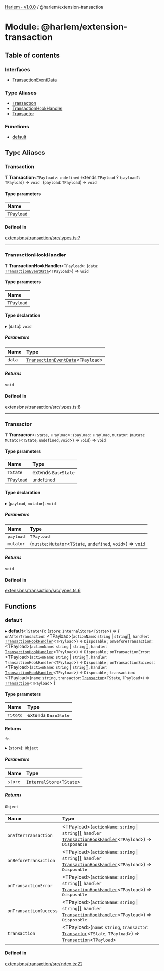 [Harlem - v1.0.0](../index.md) / @harlem/extension-transaction

# Module: @harlem/extension-transaction

## Table of contents

### Interfaces

- [TransactionEventData](../interfaces/harlem_extension_transaction.TransactionEventData.md)

### Type Aliases

- [Transaction](harlem_extension_transaction.md#transaction)
- [TransactionHookHandler](harlem_extension_transaction.md#transactionhookhandler)
- [Transactor](harlem_extension_transaction.md#transactor)

### Functions

- [default](harlem_extension_transaction.md#default)

## Type Aliases

### Transaction

Ƭ **Transaction**<`TPayload`\>: `undefined` extends `TPayload` ? (`payload?`: `TPayload`) => `void` : (`payload`: `TPayload`) => `void`

#### Type parameters

| Name |
| :------ |
| `TPayload` |

#### Defined in

[extensions/transaction/src/types.ts:7](https://github.com/andrewcourtice/harlem/blob/ca8d117/extensions/transaction/src/types.ts#L7)

___

### TransactionHookHandler

Ƭ **TransactionHookHandler**<`TPayload`\>: (`data`: [`TransactionEventData`](../interfaces/harlem_extension_transaction.TransactionEventData.md)<`TPayload`\>) => `void`

#### Type parameters

| Name |
| :------ |
| `TPayload` |

#### Type declaration

▸ (`data`): `void`

##### Parameters

| Name | Type |
| :------ | :------ |
| `data` | [`TransactionEventData`](../interfaces/harlem_extension_transaction.TransactionEventData.md)<`TPayload`\> |

##### Returns

`void`

#### Defined in

[extensions/transaction/src/types.ts:8](https://github.com/andrewcourtice/harlem/blob/ca8d117/extensions/transaction/src/types.ts#L8)

___

### Transactor

Ƭ **Transactor**<`TState`, `TPayload`\>: (`payload`: `TPayload`, `mutator`: (`mutate`: `Mutator`<`TState`, `undefined`, `void`\>) => `void`) => `void`

#### Type parameters

| Name | Type |
| :------ | :------ |
| `TState` | extends `BaseState` |
| `TPayload` | `undefined` |

#### Type declaration

▸ (`payload`, `mutator`): `void`

##### Parameters

| Name | Type |
| :------ | :------ |
| `payload` | `TPayload` |
| `mutator` | (`mutate`: `Mutator`<`TState`, `undefined`, `void`\>) => `void` |

##### Returns

`void`

#### Defined in

[extensions/transaction/src/types.ts:6](https://github.com/andrewcourtice/harlem/blob/ca8d117/extensions/transaction/src/types.ts#L6)

## Functions

### default

▸ **default**<`TState`\>(): (`store`: `InternalStore`<`TState`\>) => { `onAfterTransaction`: <TPayload\>(`actionName`: `string` \| `string`[], `handler`: [`TransactionHookHandler`](harlem_extension_transaction.md#transactionhookhandler)<`TPayload`\>) => `Disposable` ; `onBeforeTransaction`: <TPayload\>(`actionName`: `string` \| `string`[], `handler`: [`TransactionHookHandler`](harlem_extension_transaction.md#transactionhookhandler)<`TPayload`\>) => `Disposable` ; `onTransactionError`: <TPayload\>(`actionName`: `string` \| `string`[], `handler`: [`TransactionHookHandler`](harlem_extension_transaction.md#transactionhookhandler)<`TPayload`\>) => `Disposable` ; `onTransactionSuccess`: <TPayload\>(`actionName`: `string` \| `string`[], `handler`: [`TransactionHookHandler`](harlem_extension_transaction.md#transactionhookhandler)<`TPayload`\>) => `Disposable` ; `transaction`: <TPayload\>(`name`: `string`, `transactor`: [`Transactor`](harlem_extension_transaction.md#transactor)<`TState`, `TPayload`\>) => [`Transaction`](harlem_extension_transaction.md#transaction)<`TPayload`\>  }

#### Type parameters

| Name | Type |
| :------ | :------ |
| `TState` | extends `BaseState` |

#### Returns

`fn`

▸ (`store`): `Object`

##### Parameters

| Name | Type |
| :------ | :------ |
| `store` | `InternalStore`<`TState`\> |

##### Returns

`Object`

| Name | Type |
| :------ | :------ |
| `onAfterTransaction` | <TPayload\>(`actionName`: `string` \| `string`[], `handler`: [`TransactionHookHandler`](harlem_extension_transaction.md#transactionhookhandler)<`TPayload`\>) => `Disposable` |
| `onBeforeTransaction` | <TPayload\>(`actionName`: `string` \| `string`[], `handler`: [`TransactionHookHandler`](harlem_extension_transaction.md#transactionhookhandler)<`TPayload`\>) => `Disposable` |
| `onTransactionError` | <TPayload\>(`actionName`: `string` \| `string`[], `handler`: [`TransactionHookHandler`](harlem_extension_transaction.md#transactionhookhandler)<`TPayload`\>) => `Disposable` |
| `onTransactionSuccess` | <TPayload\>(`actionName`: `string` \| `string`[], `handler`: [`TransactionHookHandler`](harlem_extension_transaction.md#transactionhookhandler)<`TPayload`\>) => `Disposable` |
| `transaction` | <TPayload\>(`name`: `string`, `transactor`: [`Transactor`](harlem_extension_transaction.md#transactor)<`TState`, `TPayload`\>) => [`Transaction`](harlem_extension_transaction.md#transaction)<`TPayload`\> |

#### Defined in

[extensions/transaction/src/index.ts:22](https://github.com/andrewcourtice/harlem/blob/ca8d117/extensions/transaction/src/index.ts#L22)
